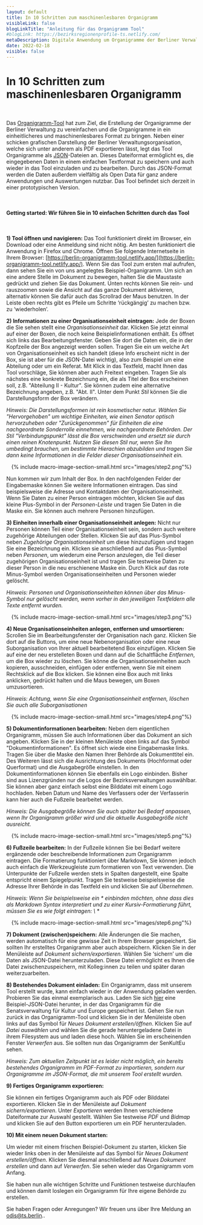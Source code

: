 ```yaml
---
layout: default
title: In 10 Schritten zum maschinenlesbaren Organigramm
visibleLink: false
blogLinkTitle: "Anleitung für das Organigramm Tool"
#blogLink: https://bezirksregionenprofile-ts.netlify.com/
metaDescription: Digitale Anwendung um Organigramme der Berliner Verwaltung einheitlicher und maschinenlesbar zu gestalten.
date: 2022-02-18
visible: false
---
```



# In 10 Schritten zum maschinenlesbaren Organigramm

<br/>

Das [Organigramm-Tool](https://deploy-preview-3--berlin-organigramm-tool.netlify.app) hat zum Ziel, die Erstellung der Organigramme der Berliner Verwaltung zu vereinfachen und die Organigramme in ein einheitlicheres und maschinenlesbares Format zu bringen. Neben einer schicken grafischen Darstellung der Berliner Verwaltungsorganisation, welche sich unter anderem als PDF exportieren lässt, legt das Tool Organigramme als [JSON](https://berlinonline.github.io/open-data-handbuch/#formatwahl)-Dateien an. Dieses Dateiformat ermöglicht es, die eingegebenen Daten in einem einfachen Textformat zu speichern und auch wieder in das Tool einzuladen und zu bearbeiten. Durch das JSON-Format werden die Daten außerdem vielfältig als Open Data für ganz andere Anwendungen und Auswertungen nutzbar. Das Tool befindet sich derzeit in einer prototypischen Version.

<br/>

#### Getting started: Wir führen Sie in 10 einfachen Schritten durch das Tool
<br/>

**1) Tool öffnen und navigieren:** Das Tool funktioniert direkt im Browser, ein Download oder eine Anmeldung sind nicht nötig. Am besten funktioniert die Anwendung in Firefox und Chrome. Öffnen Sie folgende Internetseite in Ihrem Browser: [https://berlin-organigramm-tool.netlify.app/](https://berlin-organigramm-tool.netlify.app/). Wenn Sie das Tool zum ersten mal aufrufen, dann sehen Sie ein von uns angelegtes Beispiel-Organigramm. Um sich an eine andere Stelle im Dokument zu bewegen, halten Sie die Maustaste gedrückt und ziehen Sie das Dokument. Unten rechts können Sie rein- und rauszoomen sowie die Ansicht auf das ganze Dokument aktivieren, alternativ können Sie dafür auch das Scrollrad der Maus benutzen. In der Leiste oben rechts gibt es Pfeile um Schritte ‘rückgängig’ zu machen bzw. zu ‘wiederholen’.

**2) Informationen zu einer Organisationseinheit eintragen:** Jede der Boxen die Sie sehen stellt eine *Organisationseinheit* dar. Klicken Sie jetzt einmal auf einer der Boxen, die noch keine Beispielinformationen enthält. Es öffnet sich links das Bearbeitungsfenster. Geben Sie dort die Daten ein, die in der Kopfzeile der Box angezeigt werden sollen. Tragen Sie ein um welche Art von Organisationseinheit es sich handelt (diese Info erscheint nicht in der Box, sie ist aber für die JSON-Datei wichtig), also zum Beispiel um eine Abteilung oder um ein Referat. Mit Klick in das Textfeld, macht Ihnen das Tool vorschläge, Sie können aber auch Freitext eingeben. Tragen Sie als nächstes eine konkrete Bezeichnung ein, die als Titel der Box erscheinen soll, z.B. "Abteilung II - Kultur". Sie können zudem eine alternative Bezeichnung angeben, z.B. "Abt. II". Unter dem Punkt *Stil* können Sie die Darstellungsform der Box verändern.

*Hinweis: Die Darstellungsformen ist rein kosmetischer natur. Wählen Sie "Hervorgehoben" um wichtige Einheiten, wie einen Senator optisch hervorzuheben oder "Zurückgenommen" für Einheiten die eine nachgeordnete Sonderrolle einnehmen, wie nachgeordnete Behörden. Der Stil "Verbindungspunkt" lässt die Box verschwinden und ersetzt sie durch einen reinen Knotenpunkt. Nutzen Sie diesen Stil nur, wenn Sie Ihn umbedingt brauchen, um bestimmte Hierachien abzubilden und tragen Sie dann keine Informationen in die Felder dieser Organisationseinheit ein.*

<center>{% include macro-image-section-small.html src="images/step2.png"%}</center>

Nun kommen wir zum Inhalt der Box. In den nachfolgenden Felder der Eingabemaske können Sie weitere Informationen eintragen. Das sind beispielsweise die Adresse und Kontaktdaten der Organisationseinheit. Wenn Sie Daten zu einer Person eintragen möchten, klicken Sie auf das kleine Plus-Symbol in der *Personen-Leiste* und tragen Sie Daten in die Maske ein. Sie können auch mehrere Personen hinzufügen. 

**3) Einheiten innerhalb einer Organisationseinheit anlegen:** Nicht nur Personen können Teil einer Organisationseinheit sein, sondern auch weitere zugehörige Abteilungen oder Stellen. Klicken Sie auf das Plus-Symbol neben *Zugehörige Organisationseinheit* um diese hinzuzufügen und tragen Sie eine Bezeichnung ein. Klicken sie anschließend auf das Plus-Symbol neben *Personen*, um wiederum eine Person anzulegen, die Teil dieser zugehörigen Organisationseinheit ist und tragen Sie testweise Daten zu dieser Person in die neu erschienene Maske ein. Durch Klick auf das rote Minus-Symbol werden Organisationseinheiten und Personen wieder gelöscht.

*Hinweis: Personen und Organisationseinheiten können über das Minus-Symbol nur gelöscht werden, wenn vorher in den jeweiligen Textfeldern alle Texte entfernt wurden.*

<center>{% include macro-image-section-small.html src="images/step3.png"%}</center>

**4) Neue Organisationseinheiten anlegen, entfernen und umsortieren:** Scrollen Sie im Bearbeitungsfenster der Organisation nach ganz. Klicken Sie dort auf die Buttons, um eine neue Nebenorganisation oder eine neue Suborganisation von Ihrer aktuell bearbeitetend Box einzufügen. Klicken Sie auf eine der neu erstelleten Boxen und dann auf die Schaltfläche *Entfernen*, um die Box wieder zu löschen. Sie könne die Organisationseinheiten auch kopieren, ausschneiden, einfügen oder entfernen, wenn Sie mit einem Rechtsklick auf die Box klicken. Sie können eine Box auch mit links anklicken, gedrückt halten und die Maus bewegen, um Boxen umzusortieren. 

*Hinweis: Achtung, wenn Sie eine Organisationseinheit entfernen, löschen Sie auch alle Suborganisationen*

<center>{% include macro-image-section-small.html src="images/step4.png"%}</center>

**5) Dokumentinformationen bearbeiten:** Neben dem eigentlichen Organigramm, müssen Sie auch Informationen über das Dokument an sich angeben. Klicken Sie in der kleinen Menüleiste oben links auf das Symbol "Dokumentinformationen". Es öffnet sich wiede eine Eingabemaske links. Tragen Sie über die Maske den Namen Ihrer Behörde als Dokumenttitel ein. Des Weiteren lässt sich die Ausrichtung des Dokuments (Hochformat oder Querformat) und die Ausgabegröße einstellen. In den Dokumentinformationen können Sie ebenfalls ein Logo einbinden. Bisher sind aus Lizenzgründen nur die Logos der Bezirksverwaltungen auswählbar. Sie können aber ganz einfach selbst eine Bilddatei mit einem Logo hochladen. Neben Datum und Name des Verfassers oder der Verfasserin kann hier auch die Fußzeile bearbeitet werden.

*Hinweis: Die Ausgabegröße können Sie auch später bei Bedarf anpassen, wenn Ihr Organigramm größer wird und die aktuelle Ausgabegröße nicht ausreicht.* 

<center>{% include macro-image-section-small.html src="images/step5.png"%}</center>

**6) Fußzeile bearbeiten:** In der Fußzeile können Sie bei Bedarf weitere ergänzende oder beschreibende Informationen zum Organigramm eintragen. Die Formatierung funktioniert über Markdown, Sie können jedoch auch einfach die Werkzeugleiste zum formatieren von Text verwenden. Die Unterpunkte der Fußzeile werden stets in Spalten dargestellt, eine Spalte entspricht einem Spiegelpunkt. Tragen Sie testweise beispielsweise die Adresse Ihrer Behörde in das Textfeld ein und klicken Sie auf *Übernehmen*.

*Hinweis: Wenn Sie beispielsweise ein * einbinden möchten, ohne dass dies als Markdown Syntax interpretiert und zu einer Kursiv-Formatierung führt, müssen Sie es wie folgt eintragen: \\* *

<center>{% include macro-image-section-small.html src="images/step6.png"%}</center>

**7) Dokument (zwischen)speichern:** Alle Änderungen die Sie machen, werden automatisch für eine gewisse Zeit in Ihrem Browser gespeichert. Sie sollten Ihr erstelltes Organigramm aber auch abspeichern. Klicken Sie in der Menüleiste auf *Dokument sichern/exportieren*. Wählen Sie ‘sichern’ um die Daten als JSON-Datei herunterzuladen. Diese Datei ermöglicht es Ihnen die Datei zwischenzuspeichern, mit Kolleg:innen zu teilen und später daran weiterzuarbeiten. 

**8) Bestehendes Dokument einladen:** Ein Organigramm, dass mit unserem Tool erstellt wurde, kann einfach wieder in der Anwendung geladen werden. Probieren Sie das einmal exemplarisch aus. Laden Sie sich [hier]() eine Beispiel-JSON-Datei herunter, in der das Organigramm für die Senatsverwaltung für Kultur und Europe gespeichert ist.
Gehen Sie nun zurück in das Organigramm-Tool und klicken Sie in der Menüleiste oben links auf das Symbol für *Neues Dokument erstellen/öffnen*. Klicken Sie auf *Datei auswählen* und wählen Sie die gerade heruntergeladene Datei in ihrem Filesystem aus und laden diese hoch. Wählen Sie im erscheinenden Fenster *Verwerfen* aus. Sie sollten nun das Organigramm der SenKultEu sehen.

*Hinweis: Zum aktuellen Zeitpunkt ist es leider nicht möglich, ein bereits bestehendes Organigramm im PDF-Format zu importieren, sondern nur Organigramme im JSON-Format, die mit unserem Tool erstellt wurden.*

**9) Fertiges Organigramm exportieren:**

Sie können ein fertiges Organigramm auch als PDF oder Bilddatei exportieren. Klicken Sie in der Menüleiste auf *Dokument sichern/exportieren*. 
Unter *Exportieren* werden Ihnen verschiedene Dateiformate zur Auswahl gestellt. Wählen Sie testweise *PDF* und *Bidmap* und klicken Sie auf den Button exportieren um ein PDF herunterzuladen.
<!-- tbd nochmal prüfen welche Formate es letztendlich zum Export gibt -->

**10) Mit einem neuen Dokument starten:**

Um wieder mit einem frischen Beispiel-Dokument zu starten, klicken Sie wieder links oben in der Menüleiste auf das Symbol für *Neues Dokument erstellen/öffnen*. Klicken Sie diesmal anschließend auf *Neues Dokument erstellen* und dann auf *Verwerfen*. Sie sehen wieder das Organigramm vom Anfang.


Sie haben nun alle wichtigen Schritte und Funktionen testweise durchlaufen und können damit loslegen ein Organigramm für Ihre eigene Behörde zu erstellen.





Sie haben Fragen oder Anregungen? Wir freuen uns über Ihre Meldung an <a href="mailto:odis@ts.berlin">odis@ts.berlin.</a>.

<!-- **Die maschinenlesbare JSON-Datei sollten Sie als Open Data im Open Data Portal Berlin zur Verfügung stellen.** Eine automatische Anbindung ist zum aktuellen Zeitpunkt leider noch nicht integriert. Kommen Sie bei Fragen zur Veröffentlichung als Open Data gerne auf [uns](mailto:odis@ts.berlin) und [die Open Data Beauftragte oder den Open Data Beauftragten Ihrer Verwaltung](https://www.berlin.de/sen/wirtschaft/digitalisierung/open-data/open-data-beauftragte/) zu. -->

